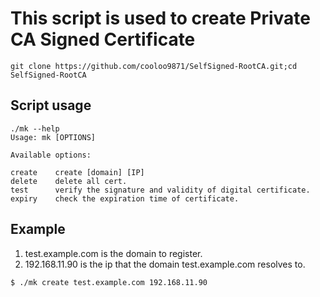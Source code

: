 # This script is used to create Private CA Signed Certificate

```
git clone https://github.com/cooloo9871/SelfSigned-RootCA.git;cd SelfSigned-RootCA
```
## Script usage
```
./mk --help
Usage: mk [OPTIONS]

Available options:

create    create [domain] [IP]
delete    delete all cert.
test      verify the signature and validity of digital certificate.
expiry    check the expiration time of certificate.
```

## Example
1. test.example.com is the domain to register.
2. 192.168.11.90 is the ip that the domain test.example.com resolves to.
```
$ ./mk create test.example.com 192.168.11.90
```

